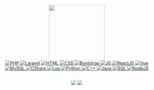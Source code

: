## 
 <div align="center">
  <a href="https://github.com/MateusOFCZ">
  <img height="180em" src="https://github-readme-stats.vercel.app/api?username=MateusOFCZ&show_icons=true&theme=dark&include_all_commits=true&count_private=true"/>
  <!--<img height="180em" src="https://github-readme-stats.vercel.app/api/top-langs/?username=MateusOFCZ&theme=dark"/>-->
</div>

<div align="center">
  <img alt="PHP" src="https://img.shields.io/badge/PHP-323330?style=for-the-badge&logo=php&logoColor=67D37E">
  <img alt="Laravel" src="https://img.shields.io/badge/Laravel-323330?style=for-the-badge&logo=laravel&logoColor=67D37E">
  <img alt="HTML" src="https://img.shields.io/badge/HTML-323330?style=for-the-badge&logo=html5&logoColor=67D37E">
  <img alt="CSS" src="https://img.shields.io/badge/CSS-323330?&style=for-the-badge&logo=css3&logoColor=67D37E">
  <img alt="Bootstrap" src="https://img.shields.io/badge/Bootstrap-323330?style=for-the-badge&logo=bootstrap&logoColor=67D37E">
  <img alt="JS" src="https://img.shields.io/badge/JavaScript-323330?style=for-the-badge&logo=javascript&logoColor=67D37E">
  <img alt="ReactJS" src="https://img.shields.io/badge/React-323330?style=for-the-badge&logo=react&logoColor=67D37E">
  <img alt="Vue" src="https://img.shields.io/badge/Vue.js-323330?style=for-the-badge&logo=vue.js&logoColor=67D37E">
  <img alt="MySQL" src="https://img.shields.io/badge/MySQL-323330?style=for-the-badge&logo=mysql&logoColor=67D37E">
  <img alt="CSharp" src="https://img.shields.io/badge/C%23-323330?style=for-the-badge&logo=c-sharp&logoColor=67D37E">
  <img alt="Lua" src="https://img.shields.io/badge/Lua-323330?&style=for-the-badge&logo=lua&logoColor=67D37E">
  <img alt="Python" src="https://img.shields.io/badge/Python-323330?style=for-the-badge&logo=python&logoColor=67D37E">
  <img alt="C++" src="https://img.shields.io/badge/C++-323330?style=for-the-badge&logo=c++&logoColor=67D37E">
  <img alt="Java" src="https://img.shields.io/badge/Java-323330?style=for-the-badge&logo=java&logoColor=67D37E">
  <img alt="SQL" src="https://img.shields.io/badge/SQL-323330?style=for-the-badge&logo=sql&logoColor=67D37E">
  <img alt="NodeJS" src="https://img.shields.io/badge/NodeJS-323330?style=for-the-badge&logo=nodejs&logoColor=67D37E">
</div>
  
  ##
 
<div align="center">
  <a href="https://www.linkedin.com/in/mateusofcz/" target="_blank"><img src="https://img.shields.io/badge/-LinkedIn-323330?style=for-the-badge&logo=linkedin&logoColor=67D37E" target="_blank"></a>
  <a href="mailto:mateusdacruz357@hotmail.com" target="_blank"><img src="https://img.shields.io/badge/EMail-323330?style=for-the-badge&logo=gmail&logoColor=67D37E" target="_blank"></a>
</div>
